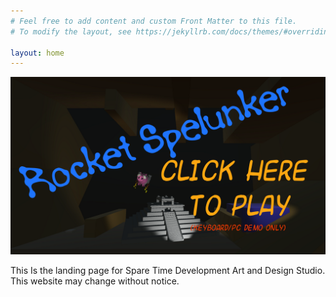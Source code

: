```yaml
---
# Feel free to add content and custom Front Matter to this file.
# To modify the layout, see https://jekyllrb.com/docs/themes/#overriding-theme-defaults

layout: home
---
```

<a href="https://sparetimedev.itch.io/rocket-spelunker-demo"><img src="/assets/images/landing.png"></a>

This Is the landing page for Spare Time Development Art and Design Studio.
This website may change without notice.
